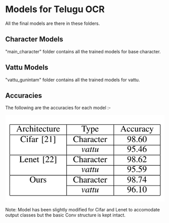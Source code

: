 # Models for Telugu OCR 

All the final models are there in these folders. 

## Character Models

"main_character" folder contains all the trained models for base character.

## Vattu Models

"vattu_gunintam" folder contains all the trained models for vattu.

## Accuracies

The following are the accuracies for each model :-

![Accuracies](accuracies.png)

Note: Model has been slightly modified for Cifar and Lenet to accomodate output classes but the basic Conv structure is kept intact.

